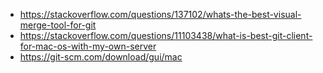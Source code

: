 - https://stackoverflow.com/questions/137102/whats-the-best-visual-merge-tool-for-git
- https://stackoverflow.com/questions/11103438/what-is-best-git-client-for-mac-os-with-my-own-server
- https://git-scm.com/download/gui/mac